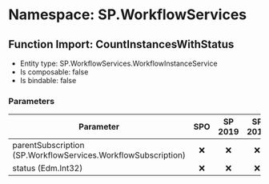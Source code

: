 # Namespace: SP.WorkflowServices

## Function Import: CountInstancesWithStatus

- Entity type: SP.WorkflowServices.WorkflowInstanceService
- Is composable: false
- Is bindable: false

### Parameters

Parameter | SPO | SP 2019 | SP 2016 | SP 2013
----------|:---:|:-------:|:-------:|:-------:
parentSubscription (SP.WorkflowServices.WorkflowSubscription) | ❌ | ❌ | ❌ | ✅
status (Edm.Int32) | ❌ | ❌ | ❌ | ✅